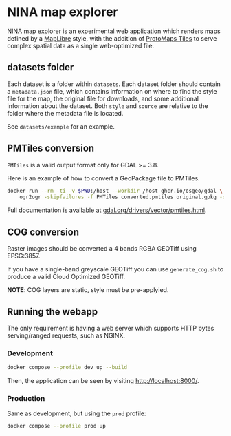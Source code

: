 # NINA map explorer

NINA map explorer is an experimental web application which renders maps defined by a [MapLibre](https://maplibre.org/maplibre-style-spec/) style, with the addition of [ProtoMaps Tiles](https://protomaps.com/docs/pmtiles) to serve complex spatial data as a single web-optimized file.

## datasets folder

Each dataset is a folder within `datasets`.
Each dataset folder should contain a `metadata.json` file, which contains information on where to find the style file for the map, the original file for downloads, and some additional information about the dataset. Both `style` and `source` are relative to the folder where the metadata file is located.

See `datasets/example` for an example.

## PMTiles conversion

`PMTiles` is a valid output format only for GDAL >= 3.8.

Here is an example of how to convert a GeoPackage file to PMTiles.

```bash
docker run --rm -ti -v $PWD:/host --workdir /host ghcr.io/osgeo/gdal \
    ogr2ogr -skipfailures -f PMTiles converted.pmtiles original.gpkg -dsco MAXZOOM=15
```

Full documentation is available at [gdal.org/drivers/vector/pmtiles.html](https://gdal.org/drivers/vector/pmtiles.html).


## COG conversion
Raster images should be converted a 4 bands RGBA GEOTiff using EPSG:3857.

If you have a single-band greyscale GEOTiff you can use `generate_cog.sh` to produce a valid Cloud Optimized GEOTiff.

**NOTE**: COG layers are static, style must be pre-applyied.


## Running the webapp

The only requirement is having a web server which supports HTTP bytes serving/ranged requests, such as NGINX.

### Development

```bash
docker compose --profile dev up --build
```

Then, the application can be seen by visiting [http://localhost:8000/](http://localhost:8000/).

### Production

Same as development, but using the `prod` profile:

```bash
docker compose --profile prod up
```

